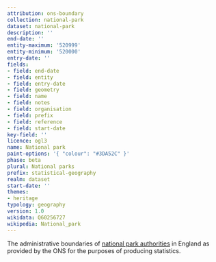 ```yaml
---
attribution: ons-boundary
collection: national-park
dataset: national-park
description: ''
end-date: ''
entity-maximum: '520999'
entity-minimum: '520000'
entry-date: ''
fields:
- field: end-date
- field: entity
- field: entry-date
- field: geometry
- field: name
- field: notes
- field: organisation
- field: prefix
- field: reference
- field: start-date
key-field: ''
licence: ogl3
name: National park
paint-options: '{ "colour": "#3DA52C" }'
phase: beta
plural: National parks
prefix: statistical-geography
realm: dataset
start-date: ''
themes:
- heritage
typology: geography
version: 1.0
wikidata: Q60256727
wikipedia: National_park
---
```


The administrative boundaries of [national park authorities](/dataset/national-park-authority) in England as provided by the ONS for the purposes of producing statistics.
